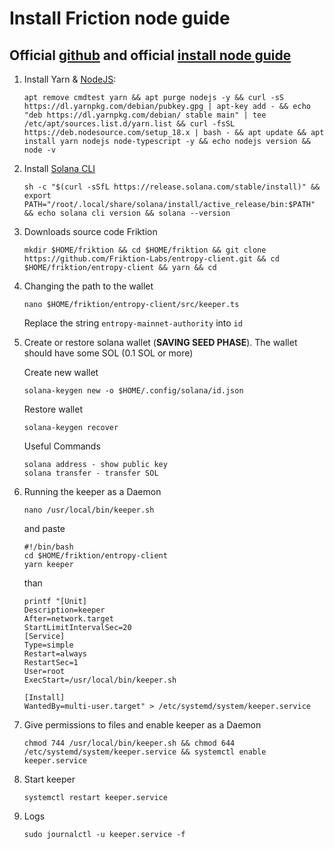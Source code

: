 # Install Friction node guide

Official [github](https://github.com/Friktion-Labs) and official [install node guide](https://gist.github.com/bradenkeith/528901a7067645a65bf3f16aefed0126)
-
1. Install Yarn & [NodeJS](https://github.com/nodesource/distributions#debinstall):

       apt remove cmdtest yarn && apt purge nodejs -y && curl -sS https://dl.yarnpkg.com/debian/pubkey.gpg | apt-key add - && echo "deb https://dl.yarnpkg.com/debian/ stable main" | tee /etc/apt/sources.list.d/yarn.list && curl -fsSL https://deb.nodesource.com/setup_18.x | bash - && apt update && apt install yarn nodejs node-typescript -y && echo nodejs version && node -v

2. Install [Solana CLI](https://docs.solana.com/wallet-guide)

       sh -c "$(curl -sSfL https://release.solana.com/stable/install)" && export PATH="/root/.local/share/solana/install/active_release/bin:$PATH" && echo solana cli version && solana --version

3. Downloads source code Friktion

       mkdir $HOME/friktion && cd $HOME/friktion && git clone https://github.com/Friktion-Labs/entropy-client.git && cd $HOME/friktion/entropy-client && yarn && cd

4. Changing the path to the wallet

       nano $HOME/friktion/entropy-client/src/keeper.ts
      Replace the string  `entropy-mainnet-authority` into `id`
      
5. Create or restore solana wallet (**SAVING SEED PHASE**). The wallet should have some SOL (0.1 SOL or more)

    Create new wallet

       solana-keygen new -o $HOME/.config/solana/id.json
       
    Restore wallet
    
       solana-keygen recover
       
    Useful Commands
       
       solana address - show public key
       solana transfer - transfer SOL

6. Running the keeper as a Daemon

       nano /usr/local/bin/keeper.sh
      and paste
       
       #!/bin/bash
       cd $HOME/friktion/entropy-client
       yarn keeper
      than
      
       printf "[Unit]
       Description=keeper
       After=network.target
       StartLimitIntervalSec=20
       [Service]
       Type=simple
       Restart=always
       RestartSec=1
       User=root
       ExecStart=/usr/local/bin/keeper.sh
       
       [Install]
       WantedBy=multi-user.target" > /etc/systemd/system/keeper.service
7. Give permissions to files and enable keeper as a Daemon

       chmod 744 /usr/local/bin/keeper.sh && chmod 644 /etc/systemd/system/keeper.service && systemctl enable keeper.service

8. Start keeper

       systemctl restart keeper.service
9. Logs

       sudo journalctl -u keeper.service -f
